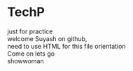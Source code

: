 # TechP
just for practice
<br>
welcome Suyash on github,
<br>
need to use HTML for this file orientation
<br>
Come on lets go
<br>
showwoman
